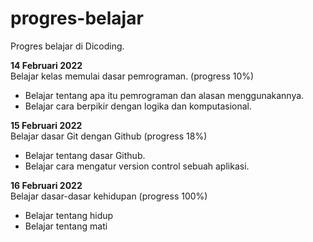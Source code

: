 # progres-belajar
Progres belajar di Dicoding.

**14 Februari 2022**<br>
Belajar kelas memulai dasar pemrograman. (progress 10%)
- Belajar tentang apa itu pemrograman dan alasan menggunakannya.
- Belajar cara berpikir dengan logika dan komputasional.

**15 Februari 2022**<br>
Belajar dasar Git dengan Github (progress 18%)
- Belajar tentang dasar Github. 
- Belajar cara mengatur version control sebuah aplikasi.

**16 Februari 2022**<br>
Belajar dasar-dasar kehidupan (progress 100%)
- Belajar tentang hidup
- Belajar tentang mati
